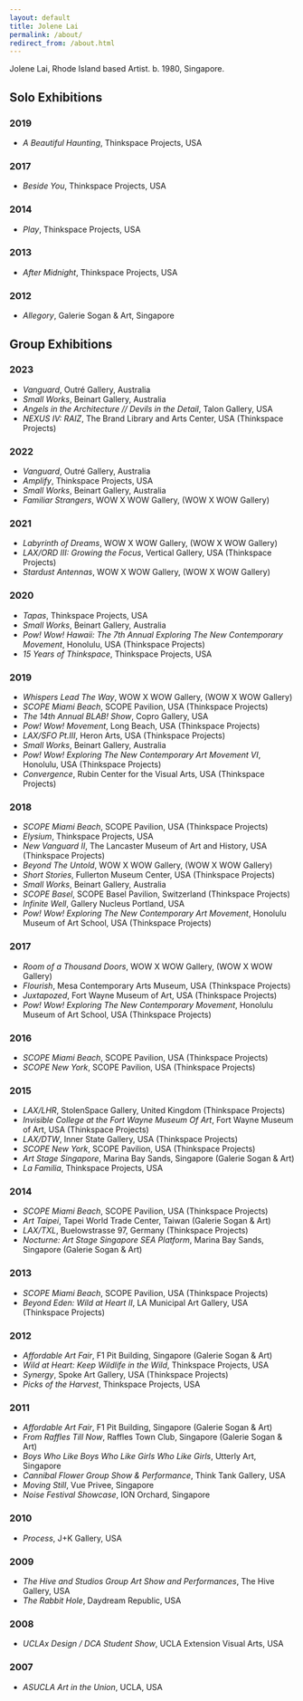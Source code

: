 ```yaml
---
layout: default
title: Jolene Lai
permalink: /about/
redirect_from: /about.html
---
```


<div class="about" vocab="http://schema.org" typeof="Person">
  <p>
    <span property="name">
    <span property="givenName">Jolene</span>
    <span property="familyName">Lai</span></span>,
    <span property="homeLocation">Rhode Island</span> based
    <span property="jobTitle">Artist</span>. b.
    <span property="birthDate">1980</span>,
    <span property="birthPlace">Singapore</span>.
  </p>
</div>

## Solo Exhibitions

### 2019

- *A Beautiful Haunting*, Thinkspace Projects, USA

### 2017

- *Beside You*, Thinkspace Projects, USA

### 2014

- *Play*, Thinkspace Projects, USA

### 2013

- *After Midnight*, Thinkspace Projects, USA

### 2012

- *Allegory*, Galerie Sogan & Art, Singapore

## Group Exhibitions

### 2023
- *Vanguard*, Outré Gallery, Australia
- *Small Works*, Beinart Gallery, Australia
- *Angels in the Architecture // Devils in the Detail*, Talon Gallery, USA
- *NEXUS IV: RAIZ*, The Brand Library and Arts Center, USA (Thinkspace Projects)


### 2022

- *Vanguard*, Outré Gallery, Australia
- *Amplify*, Thinkspace Projects, USA
- *Small Works*, Beinart Gallery, Australia
- *Familiar Strangers*, WOW X WOW Gallery, (WOW X WOW Gallery)


### 2021

- *Labyrinth of Dreams*, WOW X WOW Gallery, (WOW X WOW Gallery)
- *LAX/ORD III: Growing the Focus*, Vertical Gallery, USA (Thinkspace Projects)
- *Stardust Antennas*, WOW X WOW Gallery, (WOW X WOW Gallery)


### 2020

- *Tapas*, Thinkspace Projects, USA
- *Small Works*, Beinart Gallery, Australia
- *Pow! Wow! Hawaii: The 7th Annual Exploring The New Contemporary Movement*, Honolulu, USA (Thinkspace Projects)
- *15 Years of Thinkspace*, Thinkspace Projects, USA

### 2019

- *Whispers Lead The Way*, WOW X WOW Gallery, (WOW X WOW Gallery)
- *SCOPE Miami Beach*, SCOPE Pavilion, USA (Thinkspace Projects)
- *The 14th Annual BLAB! Show*, Copro Gallery, USA
- *Pow! Wow! Movement*, Long Beach, USA (Thinkspace Projects)
- *LAX/SFO Pt.III*, Heron Arts, USA (Thinkspace Projects)
- *Small Works*, Beinart Gallery, Australia
- *Pow! Wow! Exploring The New Contemporary Art Movement VI*, Honolulu, USA (Thinkspace Projects)
- *Convergence*, Rubin Center for the Visual Arts, USA (Thinkspace Projects)

### 2018

- *SCOPE Miami Beach*, SCOPE Pavilion, USA (Thinkspace Projects)
- *Elysium*, Thinkspace Projects, USA 
- *New Vanguard II*, The Lancaster Museum of Art and History, USA (Thinkspace Projects)
- *Beyond The Untold*, WOW X WOW Gallery, (WOW X WOW Gallery)
- *Short Stories*, Fullerton Museum Center, USA (Thinkspace Projects)
- *Small Works*, Beinart Gallery, Australia
- *SCOPE Basel*, SCOPE Basel Pavilion, Switzerland (Thinkspace Projects)
- *Infinite Well*, Gallery Nucleus Portland, USA
- *Pow! Wow! Exploring The New Contemporary Art Movement*, Honolulu Museum of Art School, USA (Thinkspace Projects)

### 2017

- *Room of a Thousand Doors*, WOW X WOW Gallery, (WOW X WOW Gallery)
- *Flourish*, Mesa Contemporary Arts Museum, USA (Thinkspace Projects)
- *Juxtapozed*, Fort Wayne Museum of Art, USA (Thinkspace Projects)
- *Pow! Wow! Exploring The New Contemporary Movement*, Honolulu Museum of Art School, USA (Thinkspace Projects)

### 2016

- *SCOPE Miami Beach*, SCOPE Pavilion, USA (Thinkspace Projects)
- *SCOPE New York*, SCOPE Pavilion, USA (Thinkspace Projects)

### 2015

- *LAX/LHR*, StolenSpace Gallery, United Kingdom (Thinkspace Projects)
- *Invisible College at the Fort Wayne Museum Of Art*, Fort Wayne Museum of Art, USA (Thinkspace Projects)
- *LAX/DTW*, Inner State Gallery, USA (Thinkspace Projects)
- *SCOPE New York*, SCOPE Pavilion, USA (Thinkspace Projects)
- *Art Stage Singapore*, Marina Bay Sands, Singapore (Galerie Sogan & Art)
- *La Familia*, Thinkspace Projects, USA

### 2014

- *SCOPE Miami Beach*, SCOPE Pavilion, USA (Thinkspace Projects)
- *Art Taipei*, Tapei World Trade Center, Taiwan (Galerie Sogan & Art)
- *LAX/TXL*, Buelowstrasse 97, Germany (Thinkspace Projects)
- *Nocturne: Art Stage Singapore SEA Platform*, Marina Bay Sands, Singapore (Galerie Sogan & Art)

### 2013

- *SCOPE Miami Beach*, SCOPE Pavilion, USA (Thinkspace Projects)
- *Beyond Eden: Wild at Heart II*, LA Municipal Art Gallery, USA (Thinkspace Projects)

### 2012

- *Affordable Art Fair*, F1 Pit Building, Singapore (Galerie Sogan & Art)
- *Wild at Heart: Keep Wildlife in the Wild*, Thinkspace Projects, USA
- *Synergy*, Spoke Art Gallery, USA (Thinkspace Projects)
- *Picks of the Harvest*, Thinkspace Projects, USA

### 2011

- *Affordable Art Fair*, F1 Pit Building, Singapore (Galerie Sogan & Art)
- *From Raffles Till Now*, Raffles Town Club, Singapore (Galerie Sogan & Art)
- *Boys Who Like Boys Who Like Girls Who Like Girls*, Utterly Art, Singapore
- *Cannibal Flower Group Show & Performance*, Think Tank Gallery, USA
- *Moving Still*, Vue Privee, Singapore
- *Noise Festival Showcase*, ION Orchard, Singapore

### 2010

- *Process*, J+K Gallery, USA

### 2009

- *The Hive and Studios Group Art Show and Performances*, The Hive Gallery, USA
- *The Rabbit Hole*, Daydream Republic, USA

### 2008

- *UCLAx Design / DCA Student Show*, UCLA Extension Visual Arts, USA

### 2007

- *ASUCLA Art in the Union*, UCLA, USA
